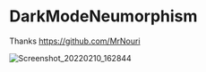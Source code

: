 # DarkModeNeumorphism

Thanks https://github.com/MrNouri

![Screenshot_20220210_162844](https://user-images.githubusercontent.com/58948784/153413289-21d4ccfb-073e-4c26-bc71-01df64e83661.png)
